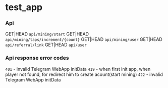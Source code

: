 # test_app

### Api

GET|HEAD `api/mining/start`
GET|HEAD `api/mining/taps/increment/{count}`
GET|HEAD `api/mining/user`
GET|HEAD `api/referral/link`
GET|HEAD `api/user`

### Api response error codes

`401` - invalid Telegram WebApp initData
`419` - when first init app, when player not found, for redirect him to create acount(start mining)
`422` - invalid Telegram WebApp initData

